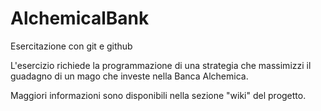# AlchemicalBank
Esercitazione con git e github

L'esercizio richiede la programmazione di una strategia che massimizzi il guadagno di un mago che investe nella Banca Alchemica.

Maggiori informazioni sono disponibili nella sezione "wiki" del progetto.
